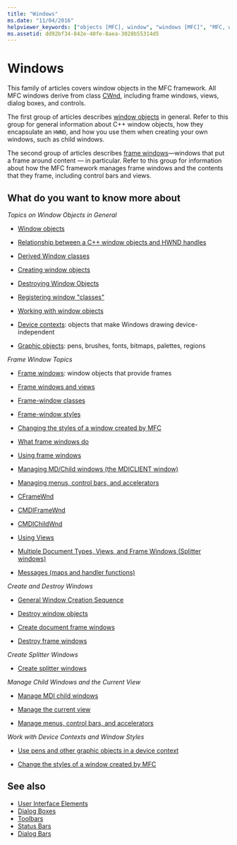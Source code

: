 ```yaml
---
title: "Windows"
ms.date: "11/04/2016"
helpviewer_keywords: ["objects [MFC], window", "windows [MFC]", "MFC, windows", "window objects [MFC], MFC Framework"]
ms.assetid: dd92bf34-842e-40fe-8aea-3028b55314d5
---
```

# Windows

This family of articles covers window objects in the MFC framework. All MFC windows derive from class [CWnd](../mfc/reference/cwnd-class.md), including frame windows, views, dialog boxes, and controls.

The first group of articles describes [window objects](../mfc/window-objects.md) in general. Refer to this group for general information about C++ window objects, how they encapsulate an `HWND`, and how you use them when creating your own windows, such as child windows.

The second group of articles describes [frame windows](../mfc/frame-windows.md)—windows that put a frame around content — in particular. Refer to this group for information about how the MFC framework manages frame windows and the contents that they frame, including control bars and views.

## What do you want to know more about

*Topics on Window Objects in General*

- [Window objects](../mfc/window-objects.md)

- [Relationship between a C++ window objects and HWND handles](../mfc/relationship-between-a-cpp-window-object-and-an-hwnd.md)

- [Derived Window classes](../mfc/derived-window-classes.md)

- [Creating window objects](../mfc/creating-windows.md)

- [Destroying Window Objects](../mfc/destroying-window-objects.md)

- [Registering window "classes"](../mfc/registering-window-classes.md)

- [Working with window objects](../mfc/working-with-window-objects.md)

- [Device contexts](../mfc/device-contexts.md): objects that make Windows drawing device-independent

- [Graphic objects](../mfc/graphic-objects.md): pens, brushes, fonts, bitmaps, palettes, regions

*Frame Window Topics*

- [Frame windows](../mfc/frame-windows.md): window objects that provide frames

- [Frame windows and views](../mfc/frame-windows.md)

- [Frame-window classes](../mfc/frame-window-classes.md)

- [Frame-window styles](../mfc/frame-window-styles-cpp.md)

- [Changing the styles of a window created by MFC](../mfc/changing-the-styles-of-a-window-created-by-mfc.md)

- [What frame windows do](../mfc/what-frame-windows-do.md)

- [Using frame windows](../mfc/using-frame-windows.md)

- [Managing MD/Child windows (the MDICLIENT window)](../mfc/managing-mdi-child-windows.md)

- [Managing menus, control bars, and accelerators](../mfc/managing-menus-control-bars-and-accelerators.md)

- [CFrameWnd](../mfc/reference/cframewnd-class.md)

- [CMDIFrameWnd](../mfc/reference/cmdiframewnd-class.md)

- [CMDIChildWnd](../mfc/reference/cmdichildwnd-class.md)

- [Using Views](../mfc/using-views.md)

- [Multiple Document Types, Views, and Frame Windows (Splitter windows)](../mfc/multiple-document-types-views-and-frame-windows.md)

- [Messages (maps and handler functions)](../mfc/messages.md)

*Create and Destroy Windows*

- [General Window Creation Sequence](../mfc/general-window-creation-sequence.md)

- [Destroy window objects](../mfc/destroying-window-objects.md)

- [Create document frame windows](../mfc/creating-document-frame-windows.md)

- [Destroy frame windows](../mfc/destroying-frame-windows.md)

*Create Splitter Windows*

- [Create splitter windows](../mfc/multiple-document-types-views-and-frame-windows.md)

*Manage Child Windows and the Current View*

- [Manage MDI child windows](../mfc/managing-mdi-child-windows.md)

- [Manage the current view](../mfc/managing-the-current-view.md)

- [Manage menus, control bars, and accelerators](../mfc/managing-menus-control-bars-and-accelerators.md)

*Work with Device Contexts and Window Styles*

- [Use pens and other graphic objects in a device context](../mfc/graphic-objects.md)

- [Change the styles of a window created by MFC](../mfc/changing-the-styles-of-a-window-created-by-mfc.md)

## See also

- [User Interface Elements](../mfc/user-interface-elements-mfc.md)
- [Dialog Boxes](../mfc/dialog-boxes.md)
- [Toolbars](../mfc/toolbars.md)
- [Status Bars](../mfc/status-bars.md)
- [Dialog Bars](../mfc/dialog-bars.md)
